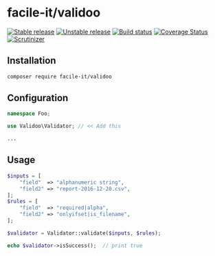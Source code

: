 # facile-it/validoo

[![Stable release][Last stable image]][Packagist link] [![Unstable release][Last unstable image]][Packagist link] [![Build status][Master build image]][Master build link] [![Coverage Status][Master coverage image]][Master coverage link] [![Scrutinizer][Master scrutinizer image]][Master scrutinizer link]

## Installation

```sh
composer require facile-it/validoo
```

## Configuration

```php
namespace Foo;

use Validoo\Validator; // << Add this

...
```

## Usage

```php
$inputs = [
    "field"  => "alphanumeric string",
    "field2" => "report-2016-12-20.csv", 
];
$rules = [
    "field"  => "required|alpha",
    "field2" => "onlyifset|is_filename",
];

$validator = Validator::validate($inputs, $rules);

echo $validator->isSuccess();  // print true
```

[Last stable image]: https://poser.pugx.org/facile-it/validoo/version.svg
[Last unstable image]: https://poser.pugx.org/facile-it/validoo/v/unstable.svg
[Master build image]: https://travis-ci.org/facile-it/validoo.svg
[Master scrutinizer image]: https://scrutinizer-ci.com/g/facile-it/validoo/badges/quality-score.png?b=master
[Master coverage image]: https://scrutinizer-ci.com/g/facile-it/validoo/badges/coverage.png?b=master

[Packagist link]: https://packagist.org/packages/facile-it/validoo
[Master build link]: https://travis-ci.org/facile-it/validoo
[Master scrutinizer link]: https://scrutinizer-ci.com/g/facile-it/validoo/?branch=master
[Master coverage link]: https://scrutinizer-ci.com/g/facile-it/validoo/?branch=master
